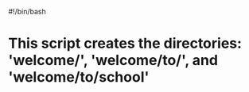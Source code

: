 #!/bin/bash
# This script creates the directories: 'welcome/', 'welcome/to/', and 'welcome/to/school'
